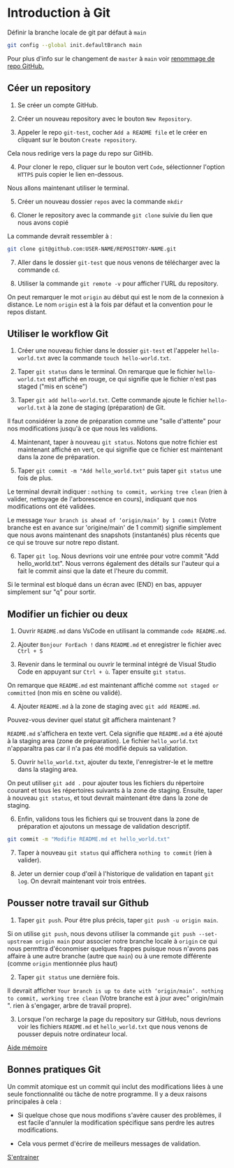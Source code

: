 # Introduction à Git

Définir la branche locale de git par défaut à `main`

```sh
git config --global init.defaultBranch main
```

Pour plus d'info sur le changement de `master` à `main` voir [renommage de repo GitHub.](https://github.com/github/renaming)

## Céer un repository

1. Se créer un compte GitHub.

2. Créer un nouveau repository avec le bouton `New Repository`.

3. Appeler le repo `git-test`, cocher `Add a README file` et le créer en cliquant sur le bouton `Create repository`.

Cela nous redirige vers la page du repo sur GitHib.

4. Pour cloner le repo, cliquer sur le bouton vert `Code`, sélectionner l'option `HTTPS` puis copier le lien en-dessous.

Nous allons maintenant utiliser le terminal.

5. Créer un nouveau dossier `repos` avec la commande `mkdir`

6. Cloner le repository avec la commande `git clone` suivie du lien que nous avons copié

La commande devrait ressembler à :

```sh
git clone git@github.com:USER-NAME/REPOSITORY-NAME.git
```

7. Aller dans le dossier `git-test` que nous venons de télécharger avec la commande `cd`.

8. Utiliser la commande `git remote -v` pour afficher l'URL du repository.

On peut remarquer le mot `origin` au début qui est le nom de la connexion à distance. Le nom `origin` est à la fois par défaut et la convention pour le repos distant.

## Utiliser le workflow Git

1. Créer une nouveau fichier dans le dossier `git-test` et l'appeler `hello-world.txt` avec la commande `touch hello-world.txt`.

2. Taper `git status` dans le terminal. On remarque que le fichier `hello-world.txt` est affiché en rouge, ce qui signifie que le fichier n'est pas staged ("mis en scène")

3. Taper `git add hello-world.txt`. Cette commande ajoute le fichier `hello-world.txt` à la zone de staging (préparation) de Git.

Il faut considérer la zone de préparation comme une "salle d'attente" pour nos modifications jusqu'à ce que nous les validions.

4. Maintenant, taper à nouveau `git status`. Notons que notre fichier est maintenant affiché en vert, ce qui signifie que ce fichier est maintenant dans la zone de préparation.

5. Taper `git commit -m "Add hello_world.txt"` puis taper `git status` une fois de plus.

Le terminal devrait indiquer : `nothing to commit, working tree clean` (rien à valider, nettoyage de l'arborescence en cours), indiquant que nos modifications ont été validées.

Le message `Your branch is ahead of ‘origin/main’ by 1 commit` (Votre branche est en avance sur 'origine/main' de 1 commit) signifie simplement que nous avons maintenant des snapshots (instantanés) plus récents que ce qui se trouve sur notre repo distant.

6. Taper `git log`. Nous devrions voir une entrée pour votre commit "Add hello_world.txt". Nous verrons également des détails sur l'auteur qui a fait le commit ainsi que la date et l'heure du commit.

Si le terminal est bloqué dans un écran avec (END) en bas, appuyer simplement sur "q" pour sortir.

## Modifier un fichier ou deux

1. Ouvrir `README.md` dans VsCode en utilisant la commande `code README.md`.

2. Ajouter `Bonjour ForEach !` dans `README.md` et enregistrer le fichier avec `Ctrl + S`

3. Revenir dans le terminal ou ouvrir le terminal intégré de Visual Studio Code en appuyant sur `Ctrl + ù`. Taper ensuite `git status`.

On remarque que `README.md` est maintenant affiché comme `not staged or committed` (non mis en scène ou validé).

4. Ajouter `README.md` à la zone de staging avec `git add README.md`.

Pouvez-vous deviner quel statut git affichera maintenant ?

`README.md` s'affichera en texte vert. Cela signifie que `README.md` a été ajouté à la staging area (zone de préparation). Le fichier `hello_world.txt` n'apparaîtra pas car il n'a pas été modifié depuis sa validation.

5. Ouvrir `hello_world.txt`, ajouter du texte, l'enregistrer-le et le mettre dans la staging area.

On peut utiliser `git add .` pour ajouter tous les fichiers du répertoire courant et tous les répertoires suivants à la zone de staging. Ensuite, taper à nouveau `git status`, et tout devrait maintenant être dans la zone de staging.

6. Enfin, validons tous les fichiers qui se trouvent dans la zone de préparation et ajoutons un message de validation descriptif.

```sh
git commit -m "Modifie README.md et hello_world.txt"
```

7. Taper à nouveau `git status` qui affichera `nothing to commit` (rien à valider).

8. Jeter un dernier coup d'œil à l'historique de validation en tapant `git log`. On devrait maintenant voir trois entrées.

## Pousser notre travail sur Github

1. Taper `git push`. Pour être plus précis, taper `git push -u origin main`.

Si on utilise `git push`, nous devons utiliser la commande `git push --set-upstream origin main` pour associer notre branche locale à `origin` ce qui nous permttra d'économiser quelques frappes puisque nous n'avons pas affaire à une autre branche (autre que `main`) ou à une remote différente (comme `origin` mentionnée plus haut)

2. Taper `git status` une dernière fois.

Il devrait afficher `Your branch is up to date with ‘origin/main’. nothing to commit, working tree clean` (Votre branche est à jour avec" origin/main ". rien à s'engager, arbre de travail propre).

3. Lorsque l'on recharge la page du repository sur GitHub, nous devrions voir les fichiers `README.md` et `hello_world.txt` que nous venons de pousser depuis notre ordinateur local.

[Aide mémoire](https://training.github.com/downloads/fr/github-git-cheat-sheet.pdf)

## Bonnes pratiques Git

Un commit atomique est un commit qui inclut des modifications liées à une seule fonctionnalité ou tâche de notre programme. Il y a deux raisons principales à cela :

- Si quelque chose que nous modifions s'avère causer des problèmes, il est facile d'annuler la modification spécifique sans perdre les autres modifications.

- Cela vous permet d'écrire de meilleurs messages de validation.

[S'entrainer](https://learngitbranching.js.org/?locale=fr_FR)
